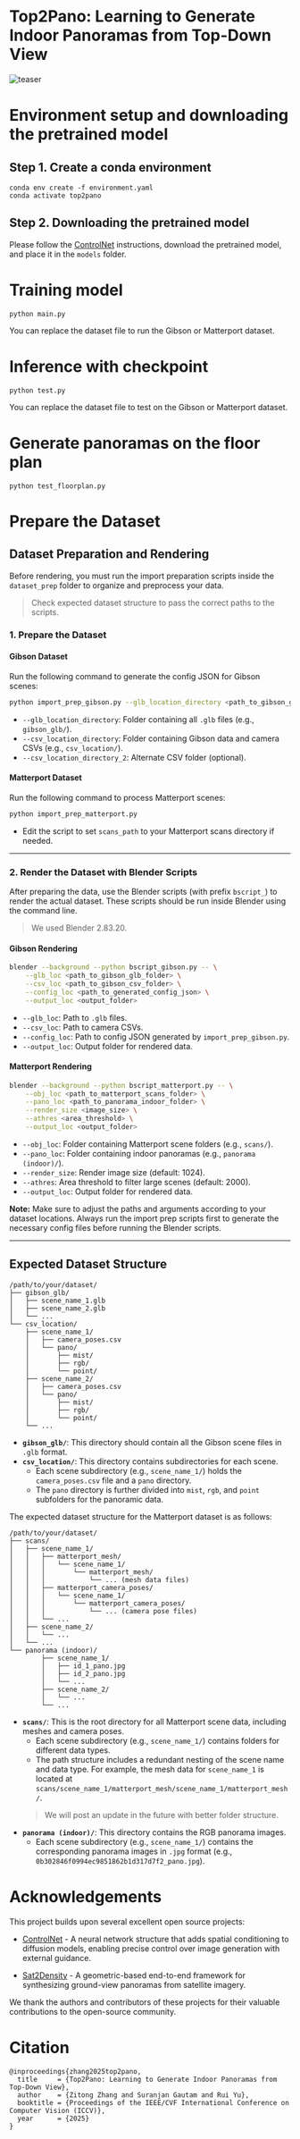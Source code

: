 # Top2Pano: Learning to Generate Indoor Panoramas from Top-Down View

![teaser](assets/teaser.png)

# Environment setup and downloading the pretrained model

## Step 1. Create a conda environment

    conda env create -f environment.yaml
    conda activate top2pano

## Step 2. Downloading the pretrained model
Please follow the <a href="https://github.com/lllyasviel/ControlNet" target="_blank" rel="noopener noreferrer">ControlNet</a> instructions, download the pretrained model, and place it in the <code>models</code> folder.

# Training model

    python main.py

You can replace the dataset file to run the Gibson or Matterport dataset.

# Inference with checkpoint

    python test.py

You can replace the dataset file to test on the Gibson or Matterport dataset.


# Generate panoramas on the floor plan

    python test_floorplan.py


# Prepare the Dataset


## Dataset Preparation and Rendering

Before rendering, you must run the import preparation scripts inside the `dataset_prep` folder to organize and preprocess your data. 
> Check expected dataset structure to pass the correct paths to the scripts.

### 1. Prepare the Dataset

#### Gibson Dataset

Run the following command to generate the config JSON for Gibson scenes:

```bash
python import_prep_gibson.py --glb_location_directory <path_to_gibson_glb_folder> --csv_location_directory <path_to_gibson_csv_folder> --csv_location_directory_2 <alternate_csv_folder>
```

- `--glb_location_directory`: Folder containing all `.glb` files (e.g., `gibson_glb/`).
- `--csv_location_directory`: Folder containing Gibson data and camera CSVs (e.g., `csv_location/`).
- `--csv_location_directory_2`: Alternate CSV folder (optional).

#### Matterport Dataset

Run the following command to process Matterport scenes:

```bash
python import_prep_matterport.py
```

- Edit the script to set `scans_path` to your Matterport scans directory if needed.

---

### 2. Render the Dataset with Blender Scripts

After preparing the data, use the Blender scripts (with prefix `bscript_`) to render the actual dataset. These scripts should be run inside Blender using the command line.

> We used Blender 2.83.20.

#### Gibson Rendering

```bash
blender --background --python bscript_gibson.py -- \
    --glb_loc <path_to_gibson_glb_folder> \
    --csv_loc <path_to_gibson_csv_folder> \
    --config_loc <path_to_generated_config_json> \
    --output_loc <output_folder>
```

- `--glb_loc`: Path to `.glb` files.
- `--csv_loc`: Path to camera CSVs.
- `--config_loc`: Path to config JSON generated by `import_prep_gibson.py`.
- `--output_loc`: Output folder for rendered data.

#### Matterport Rendering

```bash
blender --background --python bscript_matterport.py -- \
    --obj_loc <path_to_matterport_scans_folder> \
    --pano_loc <path_to_panorama_indoor_folder> \
    --render_size <image_size> \
    --athres <area_threshold> \
    --output_loc <output_folder>
```

- `--obj_loc`: Folder containing Matterport scene folders (e.g., `scans/`).
- `--pano_loc`: Folder containing indoor panoramas (e.g., `panorama (indoor)/`).
- `--render_size`: Render image size (default: 1024).
- `--athres`: Area threshold to filter large scenes (default: 2000).
- `--output_loc`: Output folder for rendered data.

**Note:** Make sure to adjust the paths and arguments according to your dataset locations. Always run the import prep scripts first to generate the necessary config files before running the Blender scripts.

---

## Expected Dataset Structure

```
/path/to/your/dataset/
├── gibson_glb/
│   ├── scene_name_1.glb
│   ├── scene_name_2.glb
│   └── ...
└── csv_location/
    ├── scene_name_1/
    │   ├── camera_poses.csv
    │   └── pano/
    │       ├── mist/
    │       ├── rgb/
    │       └── point/
    ├── scene_name_2/
    │   ├── camera_poses.csv
    │   └── pano/
    │       ├── mist/
    │       ├── rgb/
    │       └── point/
    └── ...
```

-   **`gibson_glb/`**: This directory should contain all the Gibson scene files in `.glb` format.
-   **`csv_location/`**: This directory contains subdirectories for each scene.
    -   Each scene subdirectory (e.g., `scene_name_1/`) holds the `camera_poses.csv` file and a `pano` directory.
    -   The `pano` directory is further divided into `mist`, `rgb`, and `point` subfolders for the panoramic data.

The expected dataset structure for the Matterport dataset is as follows:

```
/path/to/your/dataset/
├── scans/
│   ├── scene_name_1/
│   │   ├── matterport_mesh/
│   │   │   └── scene_name_1/
│   │   │       └── matterport_mesh/
│   │   │           └── ... (mesh data files)
│   │   ├── matterport_camera_poses/
│   │   │   └── scene_name_1/
│   │   │       └── matterport_camera_poses/
│   │   │           └── ... (camera pose files)
│   │   └── ...
│   ├── scene_name_2/
│   │   └── ...
│   └── ...
└── panorama (indoor)/
        ├── scene_name_1/
        │   ├── id_1_pano.jpg
        │   ├── id_2_pano.jpg
        │   └── ...
        ├── scene_name_2/
        │   └── ...
        └── ...
```

-   **`scans/`**: This is the root directory for all Matterport scene data, including meshes and camera poses.
    -   Each scene subdirectory (e.g., `scene_name_1/`) contains folders for different data types.
    -   The path structure includes a redundant nesting of the scene name and data type. For example, the mesh data for `scene_name_1` is located at `scans/scene_name_1/matterport_mesh/scene_name_1/matterport_mesh/`. 
    >   We will post an update in the future with better folder structure.
-   **`panorama (indoor)/`**: This directory contains the RGB panorama images.
    -   Each scene subdirectory (e.g., `scene_name_1/`) contains the corresponding panorama images in `.jpg` format (e.g., `0b302846f0994ec9851862b1d317d7f2_pano.jpg`).



# Acknowledgements

This project builds upon several excellent open source projects:

* [ControlNet](https://github.com/lllyasviel/ControlNet) - A neural network structure that adds spatial conditioning to diffusion models, enabling precise control over image generation with external guidance.  


* [Sat2Density](https://github.com/qianmingduowan/Sat2Density) - A geometric-based end-to-end framework for synthesizing ground-view panoramas from satellite imagery.

We thank the authors and contributors of these projects for their valuable contributions to the open-source community.


# Citation
```
@inproceedings{zhang2025top2pano,
  title     = {Top2Pano: Learning to Generate Indoor Panoramas from Top-Down View},
  author    = {Zitong Zhang and Suranjan Gautam and Rui Yu},
  booktitle = {Proceedings of the IEEE/CVF International Conference on Computer Vision (ICCV)},
  year      = {2025}
}
```










